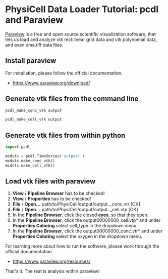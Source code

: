# PhysiCell Data Loader Tutorial: pcdl and Paraview

<!--
bue 2024-09-02: vtk and paraview can handle up to 32 bit ometiff images.
fluorescent microscopy ome tiff standard is 16 bit.
+ https://discourse.vtk.org/t/failed-to-read-tiff-64-bit-samples/12118
-->

[Paraview](https://www.paraview.org/) is a free and open source scientific visualization software,
that lets us load and analyze vtk rectilinear grid data and vtk polynomial data, and even ome.tiff data files.

## Install paraview

For installation, please follow the official documentation.
+ https://www.paraview.org/download/


## Generate vtk files from the command line

```bash
pcdl_make_conc_vtk output
```
```bash
pcdl_make_cell_vtk output
```


## Generate vtk files from within python

```python
import pcdl

mcdsts = pcdl.TimeSeries('output/')
mcdsts.make_conc_vtk()
mcdsts.make_cell_vtk()
```


## Load vtk files with paraview
1. **View** / **Pipeline Browser** has to be checked!
2. **View** / **Properties** has to be checked!
3. **File** / **Open...** path/to/PhysiCell/output/output..\_conc.vtr [OK]
4. **File** / **Open...** path/to/PhysiCell/output/output..\_cell.vtp [OK]
5. In the **Pipeline Browser**, click the closed **eyes**, so that they open.
6. In the **Pipeline Browser**, click the output00000000\_cell.vtp\* and under **Properties Coloring** select cell\_type in the dropdown menu.
7. In the **Pipeline Browser**, click the output00000000\_conc.vtr\* and under **Properties Coloring** select the oxygen in the dropdown menu.

For learning more about how to run the software,
please work through the official documentation.
+ https://www.paraview.org/resources/


That's it. The rest is analysis within paraview!
